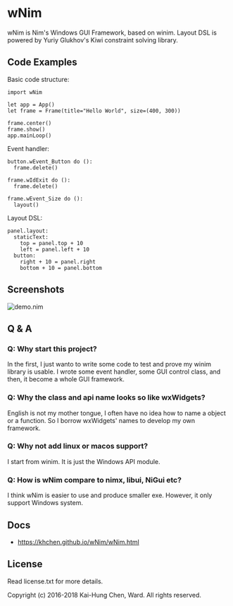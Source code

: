 # wNim

wNim is Nim's Windows GUI Framework, based on winim.
Layout DSL is powered by Yuriy Glukhov's Kiwi constraint solving library.

## Code Examples
Basic code structure:
```nimrod
import wNim

let app = App()
let frame = Frame(title="Hello World", size=(400, 300))

frame.center()
frame.show()
app.mainLoop()
```

Event handler:
```nimrod
button.wEvent_Button do ():
  frame.delete()

frame.wIdExit do ():
  frame.delete()

frame.wEvent_Size do ():
  layout()
```

Layout DSL:
```nimrod
panel.layout:
  staticText:
    top = panel.top + 10
    left = panel.left + 10
  button:
    right + 10 = panel.right
    bottom + 10 = panel.bottom
```

## Screenshots
![demo.nim](https://github.com/khchen/wNim/blob/master/examples/images/screenshot.png)

## Q & A
### Q: Why start this project?
In the first, I just wanto to write some code to test and prove my winim library
is usable. I wrote some event handler, some GUI control class, and then, it
become a whole GUI framework.

### Q: Why the class and api name looks so like wxWidgets?
English is not my mother tongue, I often have no idea how to name a object or
a function. So I borrow wxWidgets' names to develop my own framework.

### Q: Why not add linux or macos support?
I start from winim. It is just the Windows API module.

### Q: How is wNim compare to nimx, libui, NiGui etc?
I think wNim is easier to use and produce smaller exe. However, it only support
Windows system.

## Docs
* https://khchen.github.io/wNim/wNim.html

## License
Read license.txt for more details.

Copyright (c) 2016-2018 Kai-Hung Chen, Ward. All rights reserved.
